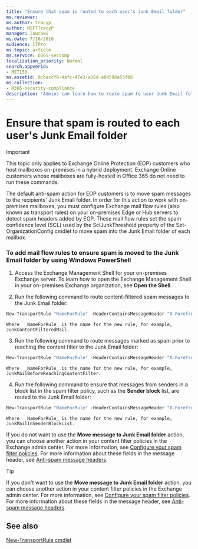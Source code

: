 ```yaml
---
title: "Ensure that spam is routed to each user's Junk Email folder"
ms.reviewer: 
ms.author: tracyp
author: MSFTTracyP
manager: laurawi
ms.date: 7/16/2016
audience: ITPro
ms.topic: article
ms.service: O365-seccomp
localization_priority: Normal
search.appverid:
- MET150
ms.assetid: 0cbaccf8-4afc-47e3-a36d-a84598a55fb8
ms.collection:
- M365-security-compliance
description: "Admins can learn how to route spam to user Junk Email folders in Exchange Online Protection."
---
```


# Ensure that spam is routed to each user's Junk Email folder

> [!IMPORTANT]
> This topic only applies to Exchange Online Protection (EOP) customers who host mailboxes on-premises in a hybrid deployment. Exchange Online customers whose mailboxes are fully-hosted in Office 365 do not need to run these commands. 
  
The default anti-spam action for EOP customers is to move spam messages to the recipients' Junk Email folder. In order for this action to work with on-premises mailboxes, you must configure Exchange mail flow rules (also known as transport rules) on your on-premises Edge or Hub servers to detect spam headers added by EOP. These mail flow rules set the spam confidence level (SCL) used by the SclJunkThreshold property of the Set-OrganizationConfig cmdlet to move spam into the Junk Email folder of each mailbox. 
  
### To add mail flow rules to ensure spam is moved to the Junk Email folder by using Windows PowerShell

1. Access the Exchange Management Shell for your on-premises Exchange server. To learn how to open the Exchange Management Shell in your on-premises Exchange organization, see **Open the Shell**.
    
2. Run the following command to route content-filtered spam messages to the Junk Email folder:
    
  ```Powershell
  New-TransportRule "NameForRule" -HeaderContainsMessageHeader "X-Forefront-Antispam-Report" -HeaderContainsWords "SFV:SPM" -SetSCL 6
  ```

    Where  _NameForRule_ is the name for the new rule, for example, JunkContentFilteredMail. 
    
3. Run the following command to route messages marked as spam prior to reaching the content filter to the Junk Email folder:
    
  ```Powershell
  New-TransportRule "NameForRule" -HeaderContainsMessageHeader "X-Forefront-Antispam-Report" -HeaderContainsWords "SFV:SKS" -SetSCL 6
  ```

    Where  _NameForRule_ is the name for the new rule, for example, JunkMailBeforeReachingContentFilter. 
    
4. Run the following command to ensure that messages from senders in a block list in the spam filter policy, such as the **Sender block** list, are routed to the Junk Email folder: 
    
  ```Powershell
  New-TransportRule "NameForRule" -HeaderContainsMessageHeader "X-Forefront-Antispam-Report" -HeaderContainsWords "SFV:SKB" -SetSCL 6
  ```

    Where  _NameForRule_ is the name for the new rule, for example, JunkMailInSenderBlockList. 
    
If you do not want to use the **Move message to Junk Email folder** action, you can choose another action in your content filter policies in the Exchange admin center. For more information, see [Configure your spam filter policies](configure-your-spam-filter-policies.md). For more information about these fields in the message header, see [Anti-spam message headers](anti-spam-message-headers.md).
  

> [!TIP]
> If you don't want to use the **Move message to Junk Email folder** action, you can choose another action in your content filter policies in the Exchange admin center. For more information, see [Configure your spam filter policies](configure-your-spam-filter-policies.md). For more information about these fields in the message header, see [Anti-spam message headers](anti-spam-message-headers.md).
> 
## See also

[New-TransportRule cmdlet](https://technet.microsoft.com/library/bb125138%28v=exchg.160%29.aspx)


